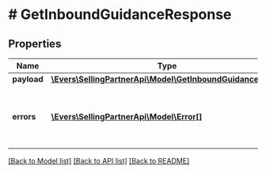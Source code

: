 # # GetInboundGuidanceResponse

## Properties

Name | Type | Description | Notes
------------ | ------------- | ------------- | -------------
**payload** | [**\Evers\SellingPartnerApi\Model\GetInboundGuidanceResult**](GetInboundGuidanceResult.md) |  | [optional]
**errors** | [**\Evers\SellingPartnerApi\Model\Error[]**](Error.md) | A list of error responses returned when a request is unsuccessful. | [optional]

[[Back to Model list]](../../README.md#models) [[Back to API list]](../../README.md#endpoints) [[Back to README]](../../README.md)
